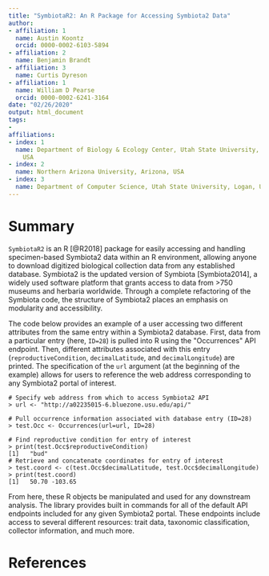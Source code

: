 ```yaml
---
title: "SymbiotaR2: An R Package for Accessing Symbiota2 Data"
author: 
- affiliation: 1
  name: Austin Koontz
  orcid: 0000-0002-6103-5894
- affiliation: 2
  name: Benjamin Brandt
- affiliation: 3
  name: Curtis Dyreson
- affiliation: 1
  name: William D Pearse
  orcid: 0000-0002-6241-3164
date: "02/26/2020"
output: html_document
tags:
- 
affiliations:
- index: 1
  name: Department of Biology & Ecology Center, Utah State University, Logan, Utah,
    USA
- index: 2
  name: Northern Arizona University, Arizona, USA
- index: 3
  name: Department of Computer Science, Utah State University, Logan, Utah, USA
---
```

# Summary

`SymbiotaR2` is an R [@R2018] package for easily accessing and
handling specimen-based Symbiota2 data within an R environment,
allowing anyone to download digitized biological collection data from
any established database. Symbiota2 is the updated version of Symbiota
[Symbiota2014], a widely used software platform that grants access to
data from >750 museums and herbaria worldwide. Through a complete
refactoring of the Symbiota code, the structure of Symbiota2 places an
emphasis on modularity and accessibility.

The code below provides an example of a user accessing two different attributes
from the same entry within a Symbiota2  database. First, data from a particular 
entry (here, `ID=28`) is pulled into R using the "Occurrences" API endpoint. 
Then, different attributes associated with this entry (`reproductiveCondition`,
`decimalLatitude`, and `decimalLongitude`) are printed. The specification of the 
`url` argument (at the beginning of the example) allows for users to reference 
the web address corresponding to any Symbiota2 portal of interest.
```{R}
# Specify web address from which to access Symbiota2 API
> url <- "http://a02235015-6.bluezone.usu.edu/api/"

# Pull occurrence information associated with database entry (ID=28)
> test.Occ <- Occurrences(url=url, ID=28)

# Find reproductive condition for entry of interest
> print(test.Occ$reproductiveCondition)
[1]   "bud"
# Retrieve and concatenate coordinates for entry of interest
> test.coord <- c(test.Occ$decimalLatitude, test.Occ$decimalLongitude)
> print(test.coord)
[1]   50.70 -103.65
```
From here, these R objects be manipulated and used for any downstream analysis. 
The library provides built in commands for all of the default API endpoints 
included for any given Symbiota2 portal. These endpoints include access to 
several different resources: trait data, taxonomic classification, 
collector information, and much more. 

# References
